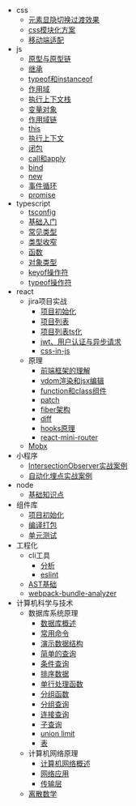 - css
  - [元素显隐切换过渡效果](css/display.md)
  - [css模块化方案](css/css-modules.md)
  - [移动端适配](css/mobile-fit.md)
- js
  - [原型与原型链](js/prototype.md)
  - [继承](js/inherit.md)
  - [typeof和instanceof](js/typeof-instanceof.md)
  - [作用域](js/scope.md)
  - [执行上下文栈](js/execute.md)
  - [变量对象](js/variable.md)
  - [作用域链](js/scope-chain.md)
  - [this](js/this.md)
  - [执行上下文](js/execution-context.md)
  - [闭包](js/closure.md)
  - [call和apply](js/call-and-apply.md)
  - [bind](js/bind.md)
  - [new](js/new.md)
  - [事件循环](js/event-loop.md)
  - [promise](js/promise.md)
- typescript
  - [tsconfig](ts/tsconfig.md)
  - [基础入门](ts/base.md)
  - [常见类型](ts/type.md)
  - [类型收窄](ts/narrowing.md)
  - [函数](ts/fn.md)
  - [对象类型](ts/objectType.md)
  - [keyof操作符](ts/keyof.md)
  - [typeof操作符](ts/typeof.md)
- react
  - jira项目实战
    - [项目初始化](react/jira/init.md)
    - [项目列表](react/jira/list.md)
    - [项目列表ts化](react/jira/ts.md)
    - [jwt、用户认证与异步请求](react/jira/login.md)
    - [css-in-js](react/jira/css-in-js.md)
  - 原理
    - [前端框架的理解](react/principle/frame.md)
    - [vdom渲染和jsx编辑](react/principle/vdom-and-jsx.md)
    - [function和class组件](react/principle/fn-and-class.md)
    - [patch](react/principle/patch.md)
    - [fiber架构](react/principle/fiber.md)
    - [diff](react/principle/diff.md)
    - [hooks原理](react/principle/hooks.md)
    - [react-mini-router](react/principle/react-mini-router.md)
  - [Mobx](react/MobX.md)
- 小程序
  - [IntersectionObserver实战案例](miniprogram/IntersectionObserver.md)
  - [自动化埋点实战案例](miniprogram/track.md)
- node
  - [基础知识点](node/base.md)
- 组件库
  - [项目初始化](components/init.md)
  - [编译打包](components/compile.md)
  - [单元测试](components/test.md)
- 工程化
  - cli工具
    - [分析](project/cli/baseAnalysis.md)
    - [eslint](project/cli/eslint.md)
  - [AST基础](project/ast.md)
  - [webpack-bundle-analyzer](project/analyzer.md)
- 计算机科学与技术
  - 数据库系统原理
    - [数据库概述](mysql/base/overview.md)
    - [常用命令](mysql/base/command.md)
    - [演示数据结构](mysql/base/demo.md)
    - [简单的查询](mysql/base/select.md)
    - [条件查询](mysql/base/conditions-select.md)
    - [排序数据](mysql/base/sort.md)
    - [单行处理函数](mysql/base/single-fn.md)
    - [分组函数](mysql/base/group-fn.md)
    - [分组查询](mysql/base/group-select.md)
    - [连接查询](mysql/base/connect-select.md)
    - [子查询](mysql/base/subquery.md)
    - [union limit](mysql/base/union-limit.md)
    - [表](mysql/base/table.md)
  - 计算机网络原理
    - [计算机网络概述](computer-network/overview.md)
    - [网络应用](computer-network/application.md)
    - [传输层](computer-network/transport.md)
  - [离散数学](zikao/lisan.md)
  <!-- - 高等数学(工本)
    - [空间解析几何与向量代数](maths/one.md) -->


<!-- todo -->

<!-- css -->
<!-- 移动端适配方案（√）, 动画 -->

<!-- 小程序 -->
<!-- 顶部导航组件，吸顶组件（√），埋点，活动页组件，监控, CD，abTest -->

<!-- react -->
<!-- 组件库(√)，低代码平台，路由原理（√），mobx原理, swr, 合成事件 -->

<!-- node -->
<!-- 流 -->

<!-- 浏览器 -->
<!-- 缓存原理，http，https，缓存 -->

<!-- 工程化 -->
<!-- 调试，包分析（√），构建速度（√），npm私源，CD -->

<!-- 优化 -->
<!-- 虚拟列表 -->

<!-- 自动化构建工具 -->
<!-- gulp（√） -->
<!-- webpack 简易tinypack， loader（√）， plugin（√）， 热更（√）， tree shaking，esm， babel -->
